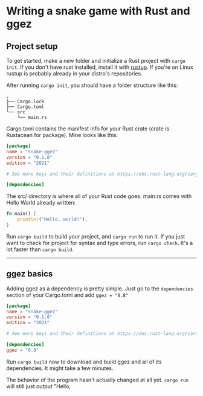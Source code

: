 # Writing a snake game with Rust and ggez


## Project setup

To get started, make a new folder and initialize a Rust project with `cargo init`. If you don't have rust installed, install it with [rustup](https://rustup.rs/). If you're on Linux rustup is probably already in your distro's repositories.

After running `cargo init`, you should have a folder structure like this:
```
.
├── Cargo.lock
├── Cargo.toml
└── src
    └── main.rs
```

Cargo.toml contains the manifest info for your Rust crate (crate is Rustacean for package). Mine looks like this:

```toml
[package]
name = "snake-ggez"
version = "0.1.0"
edition = "2021"

# See more keys and their definitions at https://doc.rust-lang.org/cargo/reference/manifest.html

[dependencies]

```

The src/ directory is where all of your Rust code goes. main.rs comes with Hello World already written:
```rust
fn main() {
    println!("Hello, world!");
}
```

Run `cargo build` to build your project, and `cargo run` to run it. If you just want to check for project for syntax and type errors, run `cargo check`. It's a lot faster than `cargo build`.

___

## ggez basics

Adding ggez as a dependency is pretty simple. Just go to the `dependencies` section of your Cargo.toml and add `ggez = "0.8"`
```toml
[package]
name = "snake-ggez"
version = "0.1.0"
edition = "2021"

# See more keys and their definitions at https://doc.rust-lang.org/cargo/reference/manifest.html

[dependencies]
ggez = "0.8"
```

Run `cargo build` now to download and build ggez and all of its dependencies. It might take a few minutes.

The behavior of the program hasn't actually changed at all yet. `cargo run` will still just output "Hello,
